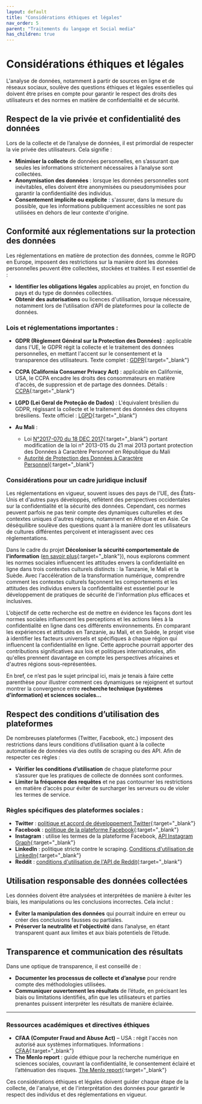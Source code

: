 ```yaml
---
layout: default
title: "Considérations éthiques et légales"
nav_order: 5
parent: "Traitements du langage et Social media"
has_children: true
---
```


# Considérations éthiques et légales

L'analyse de données, notamment à partir de sources en ligne et de réseaux sociaux, soulève des questions éthiques et légales essentielles qui doivent être prises en compte pour garantir le respect des droits des utilisateurs et des normes en matière de confidentialité et de sécurité.

## Respect de la vie privée et confidentialité des données
Lors de la collecte et de l’analyse de données, il est primordial de respecter la vie privée des utilisateurs. Cela signifie :
- **Minimiser la collecte** de données personnelles, en s’assurant que seules les informations strictement nécessaires à l’analyse sont collectées.
- **Anonymisation des données** : lorsque les données personnelles sont inévitables, elles doivent être anonymisées ou pseudonymisées pour garantir la confidentialité des individus.
- **Consentement implicite ou explicite** : s'assurer, dans la mesure du possible, que les informations publiquement accessibles ne sont pas utilisées en dehors de leur contexte d'origine.

## Conformité aux réglementations sur la protection des données
Les réglementations en matière de protection des données, comme le RGPD en Europe, imposent des restrictions sur la manière dont les données personnelles peuvent être collectées, stockées et traitées. Il est essentiel de :
- **Identifier les obligations légales** applicables au projet, en fonction du pays et du type de données collectées.
- **Obtenir des autorisations** ou licences d'utilisation, lorsque nécessaire, notamment lors de l’utilisation d’API de plateformes pour la collecte de données.

### Lois et réglementations importantes :
   - **GDPR (Règlement Général sur la Protection des Données)** : applicable dans l'UE, le GDPR régit la collecte et le traitement des données personnelles, en mettant l'accent sur le consentement et la transparence des utilisateurs. Texte complet : [GDPR](https://eur-lex.europa.eu/eli/reg/2016/679/oj?eliuri=eli%3Areg%3A2016%3A679%3Aoj&locale=fr){:target="_blank"}
   - **CCPA (California Consumer Privacy Act)** : applicable en Californie, USA, le CCPA encadre les droits des consommateurs en matière d'accès, de suppression et de partage des données. Détails : [CCPA](https://oag.ca.gov/privacy/ccpa){:target="_blank"}
   - **LGPD (Lei Geral de Proteção de Dados)** : L'équivalent brésilien du GDPR, régissant la collecte et le traitement des données des citoyens brésiliens. Texte officiel : [LGPD](https://www.in.gov.br/web/dou/-/lei-n-13.709-de-14-de-agosto-de-2018-172198735){:target="_blank"}
   - **Au Mali** : 

        - Loi [N°2017-070 du 18 DEC 2017](https://www.apdp.ml/en/loi-ndeg2017-070-du-18-dec-2017-portant-modificatiion-de-la-loi-ndeg-2013-015-du-21-mai-2013){:target="_blank"} portant modificatiion de la loi n° 2013-015 du 21 mai 2013 portant protection des Données à Caractère Personnel en République du Mali 
        - [Autorité de Protection des Données à Caractère Personnel](https://www.apdp.ml/){:target="_blank"} 

### Considérations pour un cadre juridique inclusif
Les réglementations en vigueur, souvent issues des pays de l'UE, des États-Unis et d'autres pays développés, reflètent des perspectives occidentales sur la confidentialité et la sécurité des données. Cependant, ces normes peuvent parfois ne pas tenir compte des dynamiques culturelles et des contextes uniques d'autres régions, notamment en Afrique et en Asie. Ce déséquilibre soulève des questions quant à la manière dont les utilisateurs de cultures différentes perçoivent et interagissent avec ces réglementations.

Dans le cadre du projet **Décoloniser la sécurité comportementale de l’information** ([en savoir plus](https://mkante.ml/en_US/decolonising-bis/){:target="_blank"}), nous explorons comment les normes sociales influencent les attitudes envers la confidentialité en ligne dans trois contextes culturels distincts : la Tanzanie, le Mali et la Suède. Avec l'accélération de la transformation numérique, comprendre comment les contextes culturels façonnent les comportements et les attitudes des individus envers la confidentialité est essentiel pour le développement de pratiques de sécurité de l'information plus efficaces et inclusives.

L’objectif de cette recherche est de mettre en évidence les façons dont les normes sociales influencent les perceptions et les actions liées à la confidentialité en ligne dans ces différents environnements. En comparant les expériences et attitudes en Tanzanie, au Mali, et en Suède, le projet vise à identifier les facteurs universels et spécifiques à chaque région qui influencent la confidentialité en ligne. Cette approche pourrait apporter des contributions significatives aux lois et politiques internationales, afin qu'elles prennent davantage en compte les perspectives africaines et d'autres régions sous-représentées. 

En bref, ce n’est pas le sujet principal ici, mais je tenais à faire cette parenthèse pour illustrer comment ces dynamiques se rejoignent et surtout montrer la convergence entre **recherche technique (systèmes d’information) et sciences sociales...**

## Respect des conditions d’utilisation des plateformes
De nombreuses plateformes (Twitter, Facebook, etc.) imposent des restrictions dans leurs conditions d’utilisation quant à la collecte automatisée de données via des outils de scraping ou des API. Afin de respecter ces règles :
- **Vérifier les conditions d’utilisation** de chaque plateforme pour s’assurer que les pratiques de collecte de données sont conformes.
- **Limiter la fréquence des requêtes** et ne pas contourner les restrictions en matière d’accès pour éviter de surcharger les serveurs ou de violer les termes de service.

### Règles spécifiques des plateformes sociales :
   - **Twitter** : [politique et accord de développement Twitter](https://developer.twitter.com/en/developer-terms/agreement-and-policy){:target="_blank"}
   - **Facebook** : [politique de la plateforme Facebook](https://developers.facebook.com/policy){:target="_blank"}
   - **Instagram** : utilise les termes de la plateforme Facebook, [API Instagram Graph](https://developers.facebook.com/docs/instagram-api){:target="_blank"}
   - **LinkedIn** : politique stricte contre le scraping. [Conditions d'utilisation de LinkedIn](https://www.linkedin.com/legal/user-agreement){:target="_blank"}
   - **Reddit** : [conditions d'utilisation de l'API de Reddit](https://www.redditinc.com/policies/data-api-terms){:target="_blank"}

## Utilisation responsable des données collectées
Les données doivent être analysées et interprétées de manière à éviter les biais, les manipulations ou les conclusions incorrectes. Cela inclut :
- **Éviter la manipulation des données** qui pourrait induire en erreur ou créer des conclusions fausses ou partiales.
- **Préserver la neutralité et l'objectivité** dans l’analyse, en étant transparent quant aux limites et aux biais potentiels de l’étude.

## Transparence et communication des résultats
Dans une optique de transparence, il est conseillé de :
- **Documenter les processus de collecte et d’analyse** pour rendre compte des méthodologies utilisées.
- **Communiquer ouvertement les résultats** de l’étude, en précisant les biais ou limitations identifiés, afin que les utilisateurs et parties prenantes puissent interpréter les résultats de manière éclairée.

---

### Ressources académiques et directives éthiques
   - **CFAA (Computer Fraud and Abuse Act)** – USA : régit l'accès non autorisé aux systèmes informatiques. Informations : [CFAA](https://www.law.cornell.edu/uscode/text/18/1030){:target="_blank"}
   - **The Menlo report** : guide éthique pour la recherche numérique en sciences sociales, couvrant la confidentialité, le consentement éclairé et l’atténuation des risques. [The Menlo report](https://www.caida.org/publications/papers/2012/menlo_report_actual_formatted/){:target="_blank"}

Ces considérations éthiques et légales doivent guider chaque étape de la collecte, de l'analyse, et de l'interprétation des données pour garantir le respect des individus et des réglementations en vigueur.
